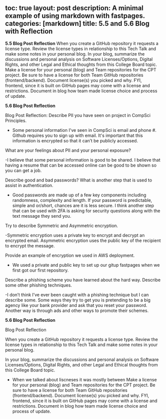 toc: true
layout: post
description: A minimal example of using markdown with fastpages.
categories: [markdown]
title: 5.5 and 5.6 Blog with Reflection
---


**5.5 Blog Post Reflection**
When you create a GitHub repository it requests a license type. Review the license types in relationship to this Tech Talk and make some notes in your personal blog.
In your blog, summarize the discussions and personal analysis on Software Licenses/Options, Digital Rights, and other Legal and Ethical thoughts from this College Board topic.
Make a license for your personal (blog) and Team repositories for the CPT project. Be sure to have a license for both Team GitHub repositories (frontend/backend). Document license(s) you picked and why. FYI, frontend, since it is built on GitHub pages may come with a license and restrictions. Document in blog how team made license choice and process of update.

**5.6 Blog Post Reflection**

Blog Post Reflection:
Describe PII you have seen on project in CompSci Principles.

- Some personal information I've seen in CompSci is email and phone #. Github requires you to sign up with email. It's important that this information is encrypted so that it can’t be publicly accessed.

What are your feelings about PII and your personal exposure?

-I believe that some personal information is good to be shared. I believe that having a resume that can be accessed online can be good to be shown so you can get a job. 

Describe good and bad passwords? What is another step that is used to assist in authentication.

- Good passwords are made up of a few key components including randomness, complexity and length. If your password is predictable, simple and or/short, chances are it is less secure. I think another step that can be used with 2FA is asking for security questions along with the text message they send you.

Try to describe Symmetric and Asymmetric encryption.

-Symmetric encryption uses a private key to encrypt and decrypt an encrypted email. Asymmetric encryption uses the public key of the recipient to encrypt the message. 

Provide an example of encryption we used in AWS deployment.

- We used a private and public key to set up our gitup fastpages when we first got our first repository.

Describe a phishing scheme you have learned about the hard way. Describe some other phishing techniques.

-I don’t think I’ve ever been caught with a phishing technique but I can describe some. Some ways they try to get you is pretending to be a big agency like your bank provider and ask that you reset your password. Another way is through ads and other ways to promote their schemes.

**5.6 Blog Post Reflection**

Blog Post Reflection

When you create a GitHub repository it requests a license type. Review the license types in relationship to this Tech Talk and make some notes in your personal blog.

In your blog, summarize the discussions and personal analysis on Software Licenses/Options, Digital Rights, and other Legal and Ethical thoughts from this College Board topic.
- When we talked about liscneses it was mostly between 
Make a license for your personal (blog) and Team repositories for the CPT project. Be sure to have a license for both Team GitHub repositories (frontend/backend). Document license(s) you picked and why. FYI, frontend, since it is built on GitHub pages may come with a license and restrictions. Document in blog how team made license choice and process of update.

